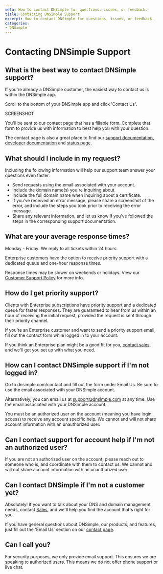 ```yaml
---
meta: How to contact DNSimple for questions, issues, or feedback.
title: Contacting DNSimple Support
excerpt: How to contact DNSimple for questions, issues, or feedback.
categories:
- DNSimple
---
```


# Contacting DNSimple Support

## What is the best way to contact DNSimple support?

If you're already a DNSimple customer, the easiest way to contact us is within the DNSimple app.

Scroll to the bottom of your DNSimple app and click 'Contact Us'.

SCREENSHOT 

You'll be sent to our contact page that has a fillable form. Complete that form to provide us with information to best help you with your question. 

The contact page is also a great place to find our [support documentation](https://support.dnsimple.com), [developer documentation](https://developer.dnsimple.com) and [status page](https://dnsimple.statuspage.io).

## What should I include in my request?

Including the following information will help our support team answer your questions even faster:

- Send requests using the email associated with your account.
- Include the domain name(s) you're inquiring about.
- Include the full domain name when inquiring about a certificate.
- If you've received an error message, please share a screenshot of the error, and include the steps you took prior to receiving the error message.
- Share any relevant information, and let us know if you've followed the steps in the corresponding support documentation.

## What are your average response times?

Monday - Friday: We reply to all tickets within 24 hours.

Enterprise customers have the option to receive priority support with a dedicated queue and one-hour response times.

Response times may be slower on weekends or holidays. View our [Customer Support Policy](https://dnsimple.com/customer-support-policy) for more info.

## How do I get priority support?

Clients with Enterprise subscriptions have priority support and a dedicated queue for faster responses. They are guaranteed to hear from us within an hour of receiving the initial request, provided the request is sent through their priority channel.

If you're an Enterprise customer and want to send a priority support email, fill out the contact form while logged in to your account.

If you think an Enterprise plan might be a good fit for you, [contact sales](https://dnsimple.com/sales), and we'll get you set up with what you need.

## How can I contact DNSimple support if I'm not logged in?

Go to dnsimple.com/contact and fill out the form under Email Us. Be sure to use the email associated with your DNSimple account.

Alternatively, you can email us at support@dnsimple.com at any time. Use the email associated with your DNSimple account.

<Alert> 
You must be an authorized user on the account (meaning you have login access) to receive any account specific help. We cannot and will not share account information with an unauthorized user.
</Alert>

## Can I contact support for account help if I'm not an authorized user?

If you are not an authorized user on the account, please reach out to someone who is, and coordinate with them to contact us. We cannot and will not share account information with an unauthorized user.

## Can I contact DNSimple if I'm not a customer yet?

Absolutely! If you want to talk about your DNS and domain management needs, contact [Sales](https://dnsimple.com/sales), and we'll help you find the account that's right for you.

If you have general questions about DNSimple, our products, and features, just fill out the 'Email Us' section on our [contact page](https://dnsimple.com/feedback).

## Can I call you?

For security purposes, we only provide email support. This ensures we are speaking to authorized users. This means we do not offer phone support or live chat.

